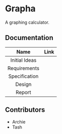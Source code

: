 # Grapha

A graphing calculator.

## Documentation

|Name         |Link      |
|:-----------:|:--------:|
|Initial Ideas|          |
|Requirements |          |
|Specification|          |
|Design       |          |
|Report       |          |

## Contributors

- Archie
- Tash

